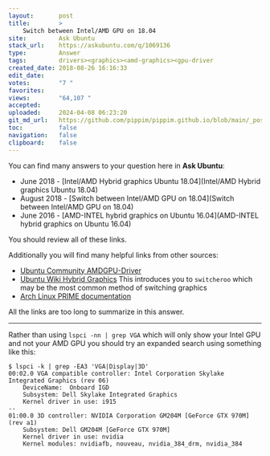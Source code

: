 ```yaml
---
layout:       post
title:        >
    Switch between Intel/AMD GPU on 18.04
site:         Ask Ubuntu
stack_url:    https://askubuntu.com/q/1069136
type:         Answer
tags:         drivers><graphics><amd-graphics><gpu-driver
created_date: 2018-08-26 16:16:33
edit_date:    
votes:        "7 "
favorites:    
views:        "64,107 "
accepted:     
uploaded:     2024-04-08 06:23:20
git_md_url:   https://github.com/pippim/pippim.github.io/blob/main/_posts/2018/2018-08-26-Switch-between-Intel_AMD-GPU-on-18.04.md
toc:          false
navigation:   false
clipboard:    false
---
```


You can find many answers to your question here in **Ask Ubuntu**:

- June 2018 - [Intel/AMD Hybrid graphics Ubuntu 18.04](Intel/AMD Hybrid graphics Ubuntu 18.04)
- August 2018 - [Switch between Intel/AMD GPU on 18.04](Switch between Intel/AMD GPU on 18.04)
- June 2016 - [AMD-INTEL hybrid graphics on Ubuntu 16.04](AMD-INTEL hybrid graphics on Ubuntu 16.04)

You should review all of these links.

Additionally you will find many helpful links from other sources:

- [Ubuntu Community AMDGPU-Driver][1]
- [Ubuntu Wiki Hybrid Graphics][2] This introduces you to `switcheroo` which may be the most common method of switching graphics
- [Arch Linux PRIME documentation][3]

All the links are too long to summarize in this answer.


----------

Rather than using `lspci -nn | grep VGA` which will only show your Intel GPU and not your AMD GPU you should try an expanded search using something like this:

``` 
$ lspci -k | grep -EA3 'VGA|Display|3D'
00:02.0 VGA compatible controller: Intel Corporation Skylake Integrated Graphics (rev 06)
	DeviceName:  Onboard IGD
	Subsystem: Dell Skylake Integrated Graphics
	Kernel driver in use: i915
--
01:00.0 3D controller: NVIDIA Corporation GM204M [GeForce GTX 970M] (rev a1)
	Subsystem: Dell GM204M [GeForce GTX 970M]
	Kernel driver in use: nvidia
	Kernel modules: nvidiafb, nouveau, nvidia_384_drm, nvidia_384
```

  [1]: https://help.ubuntu.com/community/AMDGPU-Driver
  [2]: https://help.ubuntu.com/community/HybridGraphics
  [3]: https://wiki.archlinux.org/index.php/PRIME
